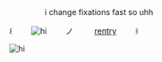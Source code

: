ㅤ ㅤㅤ ㅤ        i change fixations fast so uhh

꒰ㅤ ㅤ    ![hi](https://komarev.com/ghpvc/?username=military-fashioned) 
  ㅤ ㅤノ ㅤ ㅤ   [rentry](https://rentry.co/military-fashion)ㅤ ㅤ    ꒱

  ![hi](https://files.catbox.moe/183la8.webp)
